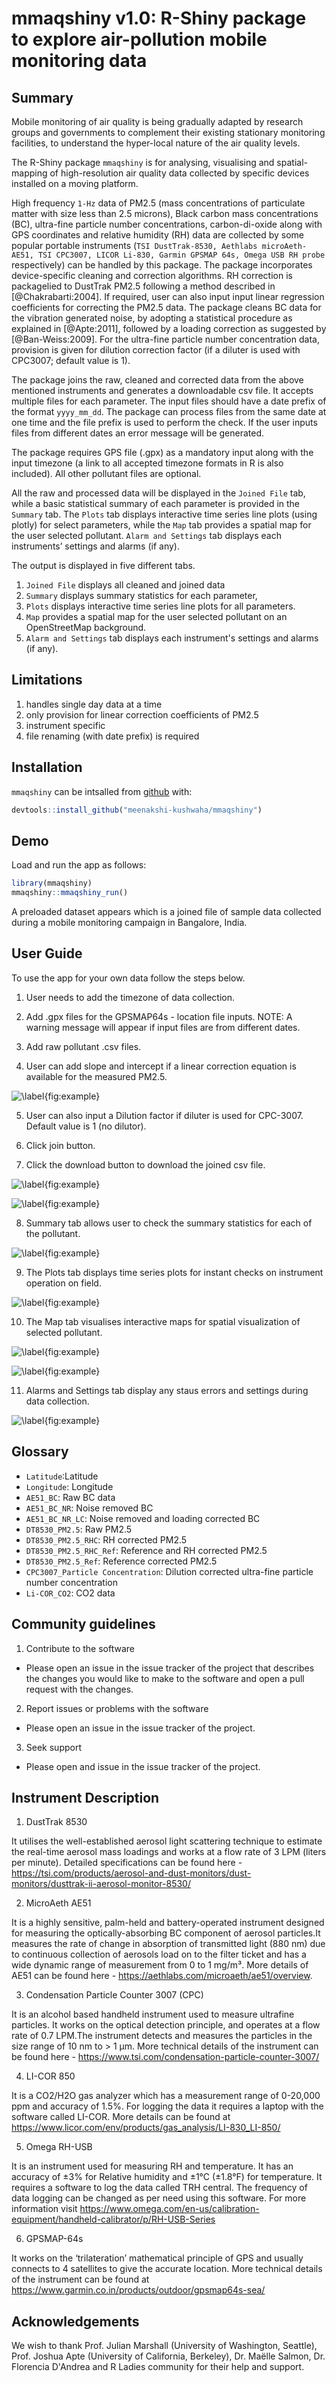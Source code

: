 
# mmaqshiny v1.0: R-Shiny package to explore air-pollution mobile monitoring data 

<!-- badges: start -->
<!-- badges: end -->

## Summary

Mobile monitoring of air quality is being gradually adapted by research groups and governments to complement their existing stationary monitoring facilities, to understand the hyper-local nature of the air quality levels.

The R-Shiny package `mmaqshiny` is for analysing, visualising and spatial-mapping of high-resolution air quality data collected by specific devices installed on a moving platform. 

High frequency `1-Hz` data of PM2.5 (mass concentrations of particulate matter with size less than 2.5 microns), Black carbon mass concentrations (BC), ultra-fine particle number concentrations, carbon-di-oxide along with GPS coordinates and relative humidity (RH) data are collected by some popular portable instruments (`TSI DustTrak-8530, Aethlabs microAeth-AE51, TSI CPC3007, LICOR Li-830, Garmin GPSMAP 64s, Omega USB RH probe` respectively) can be handled by this package. The package incorporates device-specific cleaning and correction algorithms. RH correction is packagelied to DustTrak PM2.5 following a method described in [@Chakrabarti:2004]. If required, user can also input input linear regression coefficients for correcting the PM2.5 data. The package cleans BC data for the vibration generated noise, by adopting a statistical procedure as explained in [@Apte:2011], followed by a loading correction as suggested by [@Ban-Weiss:2009]. For the ultra-fine particle number concentration data, provision is given for dilution correction factor (if a diluter is used with CPC3007; default value is 1). 

The package joins the raw, cleaned and corrected data from the above mentioned instruments and generates a downloadable csv file. It accepts multiple files for each parameter. The input files should have a date prefix of the format `yyyy_mm_dd`. The package can process files from the same date at one time and the file prefix is used to perform the check. If the user inputs files from different dates an error message will be generated.

The package requires GPS file (.gpx) as a mandatory input along with the input timezone (a link to all accepted timezone formats in R is also included). All other pollutant files are optional.  

All the raw and processed data will be displayed in the `Joined File` tab, while a basic statistical summary of each parameter is provided in the `Summary` tab. The `Plots` tab displays interactive  time series line plots (using plotly) for select parameters, while the `Map` tab provides a spatial map for the user selected pollutant. `Alarm and Settings` tab displays each instruments’ settings and alarms (if any).


The output is displayed in five different tabs.

1) `Joined File` displays all cleaned and joined data 
2) `Summary` displays summary statistics for each parameter,
3)  `Plots` displays interactive  time series line plots for all parameters. 
4) `Map` provides a spatial map for the user selected pollutant on an OpenStreetMap background. 
5) `Alarm and Settings` tab displays each instrument's settings and alarms (if any).


## Limitations

1) handles single day data at a time
2) only provision for linear correction coefficients of PM2.5
3) instrument specific 
4) file renaming (with date prefix) is required


## Installation

`mmaqshiny` can be intsalled from [github](https://github.com/) with:

``` r
devtools::install_github("meenakshi-kushwaha/mmaqshiny")
```

## Demo

Load and run the app as follows: 

``` r
library(mmaqshiny)
mmaqshiny::mmaqshiny_run()
```
A preloaded dataset appears which is a joined file of sample data collected during a mobile monitoring campaign in Bangalore, India.

## User Guide

To use the app for your own data follow the steps below.

1. User needs to add the timezone of data collection. 

2. Add .gpx files for the GPSMAP64s - location file inputs. NOTE: A warning message will appear if input files are from different dates. 

3. Add raw pollutant .csv files.

4. User can add slope and intercept if a linear correction equation is available for the measured PM2.5. 

![\label{fig:example}](1_2_3.JPG)

5. User can also input a Dilution factor if diluter is used for CPC-3007. Default value is 1 (no dilutor).

6. Click join button. 

7. Click the download button to download the joined csv file.

![\label{fig:example}](4_5.JPG)

![\label{fig:example}](joined.JPG)

8. Summary tab allows user to check the summary statistics for each of the pollutant. 

![\label{fig:example}](Summary.JPG)

9. The Plots tab displays time series plots for instant checks on instrument operation on field. 

![\label{fig:example}](plot.JPG)

10. The Map tab visualises interactive maps for spatial visualization of selected pollutant.

![\label{fig:example}](Map.JPG)

![\label{fig:example}](SelectPoll.JPG)

11. Alarms and Settings tab display any staus errors and settings during data collection. 

![\label{fig:example}](Alarms.JPG)


## Glossary
- `Latitude`:Latitude
- `Longitude`: Longitude
- `AE51_BC`: Raw BC data 
- `AE51_BC_NR`: Noise removed BC 
- `AE51_BC_NR_LC`: Noise removed and loading corrected BC
- `DT8530_PM2.5`: Raw PM2.5
- `DT8530_PM2.5_RHC`: RH corrected PM2.5
- `DT8530_PM2.5_RHC_Ref`: Reference and RH corrected PM2.5
- `DT8530_PM2.5_Ref`: Reference corrected PM2.5
- `CPC3007_Particle Concentration`: Dilution corrected ultra-fine particle number concentration
- `Li-COR_CO2`: CO2 data


## Community guidelines

1. Contribute to the software

- Please open an issue in the issue tracker of the project that describes the changes you would like to make to the software and open a pull request with the changes.

2. Report issues or problems with the software

- Please open an issue in the issue tracker of the project.

3. Seek support

- Please open and issue in the issue tracker of the project.


## Instrument Description

1. DustTrak 8530

It utilises the well-established aerosol light scattering technique to estimate the real-time aerosol mass loadings and works at a flow rate of 3 LPM (liters per minute). Detailed specifications can be found here - https://tsi.com/products/aerosol-and-dust-monitors/dust-monitors/dusttrak-ii-aerosol-monitor-8530/


2. MicroAeth AE51

It is a highly sensitive, palm-held and battery-operated instrument designed for measuring the optically-absorbing BC component of aerosol particles.It measures the rate of change in absorption of transmitted light (880 nm) due to continuous collection of aerosols load on to the filter ticket and has a wide dynamic range of measurement from 0 to 1 mg/m³. More details of AE51 can be found here -  https://aethlabs.com/microaeth/ae51/overview.

3. Condensation Particle Counter 3007 (CPC)

It is an alcohol based handheld instrument used to measure ultrafine particles. It works on the optical detection principle, and operates at a flow rate of 0.7 LPM.The instrument detects and measures the particles in the size range of 10 nm to > 1 µm.  More technical details of the instrument can be found here - https://www.tsi.com/condensation-particle-counter-3007/

4. LI-COR 850

It is a CO2/H2O gas analyzer which has a measurement range of 0-20,000 ppm and accuracy of 1.5%. For logging the data it requires a laptop with the software called LI-COR. More details can be found at https://www.licor.com/env/products/gas_analysis/LI-830_LI-850/ 

5. Omega RH-USB

It is an instrument used for measuring RH and temperature. It has an accuracy of ±3% for Relative humidity and  ±1°C (±1.8°F) for temperature. It requires a software to log the data called TRH central. The frequency of data logging can be changed as per need using this software. For more information visit https://www.omega.com/en-us/calibration-equipment/handheld-calibrator/p/RH-USB-Series

6. GPSMAP-64s

It works on the ‘trilateration’ mathematical principle of GPS and usually connects to 4 satellites to give the accurate location. More technical details of the instrument can be found at https://www.garmin.co.in/products/outdoor/gpsmap64s-sea/



## Acknowledgements

We wish to thank Prof. Julian Marshall (University of Washington, Seattle), Prof. Joshua Apte (University of California, Berkeley), Dr. Maëlle Salmon, Dr. Florencia D'Andrea and R Ladies community for their help and support.


